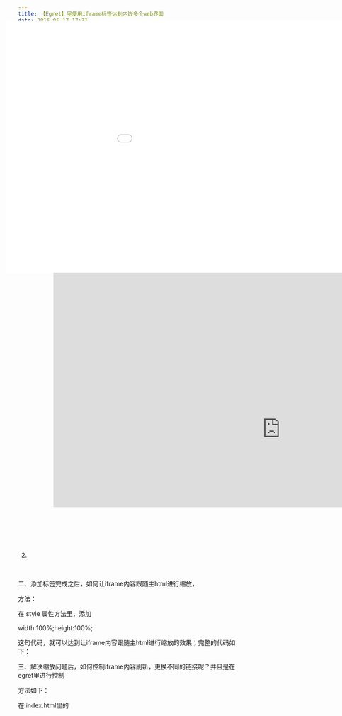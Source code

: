 ```yaml
---
title: 【Egret】里使用iframe标签达到内嵌多个web界面
date: 2016-05-17 17:31
categories:
- HTML5
tags:
- Egret
---
```


目的：Egret里使用iframe标签达到内嵌多个web界面，模式相当于主swf调用N个子swf的效果；

目前在做项目过程中，在使用iframe的时候，碰到了一些功能需求，以及解决方法如下：



一、.在index.html里添加iframe标签，

在index.html的<body>标签下，添加iframe标签，包括：路径，宽，高，坐标X，Y，是否出现滚
<!--more-->
条，等属性；

想要详细了解其意思的话，请阅读 http://www.w3school.com.cn/tags/tag_iframe.asp


有两种方法：

1.

<style type="text/css"> 
.wrapper
 { width:1104px; height:570px; margin:100px 30px; overflow:hidden; position:relative; }
 .iframe { width:1024px;height:768px; position:absolute; top:10px; left:50px; }
 </style> 
<div class="wrapper"> 
<iframe class="iframe" src="http://www.baidu.com" scrolling="no" frameborder="0">
 </iframe>
 </div>

2.

<iframe id="page1" width=1104 height=570 frameborder=0 scrolling=auto src="resource/assets/Html/Mobile/index.html?v=<?=$ver?>" style="position: absolute; top: 100px; left: 200px;"></iframe>
 

二、添加标签完成之后，如何让iframe内容跟随主html进行缩放，

方法：

在 style 属性方法里，添加

width:100%;height:100%;

这句代码，就可以达到让iframe内容跟随主html进行缩放的效果；完整的代码如下：

 <iframe id="page1" width=1104 height=570 frameborder=0 scrolling=auto src="" style="width:50%;height:50%; position: absolute; top: 0px; left: 0px;"></iframe>



三、解决缩放问题后，如何控制iframe内容刷新，更换不同的链接呢？并且是在egret里进行控制

方法如下：

在 index.html里的<script>标签下，添加 函数，用来根据情况设定 iframe的src（可以考察：[http://www.cnblogs.com/fanyf/p/3651523.html](http://www.cnblogs.com/fanyf/p/3651523.html)）

function setPage(bool)
{
    if(bool == false)
    {
        var bgm = document.getElementById('page1');
        var name = "resource/assets/Html/PC/index.html?v=<?=$ver?>";
        bgm.src = name;
    }else
    {
        var bgm = document.getElementById('page1');
        var name = "resource/assets/Html/Mobile/index.html?v=<?=$ver?>";
        bgm.src = name;
    }
}

然后在egret代码里对这个函数进行引用，其方法如下：

window["setPage"](true);

到这步，基本功能就完成了；



四、但是有时候想清除iframe的内容，让他为空，隐藏，该怎么做呢？

方法如下：

需要把iframe的src设为空，页面就不会显示了，不过设为空之后，会出现一个404提示，我目前解决方法是添加一句  bgm.visible = false;不过这方法在chrome里能执行，在ie里没有效果

var bgm = document.getElementById('page1');
var name = " ";
bgm.src = name;
bgm.visible = false;